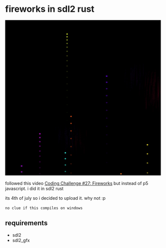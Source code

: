 # fireworks in sdl2 rust

![firework gif](./fireworks.gif?raw=true)

followed this video [Coding Challenge #27: Fireworks](https://youtu.be/CKeyIbT3vXI)
but instead of p5 javascript. i did it in sdl2 rust

its 4th of july so i decided to upload it. why not :p

``no clue if this compiles on windows``

## requirements

- sdl2
- sdl2_gfx
